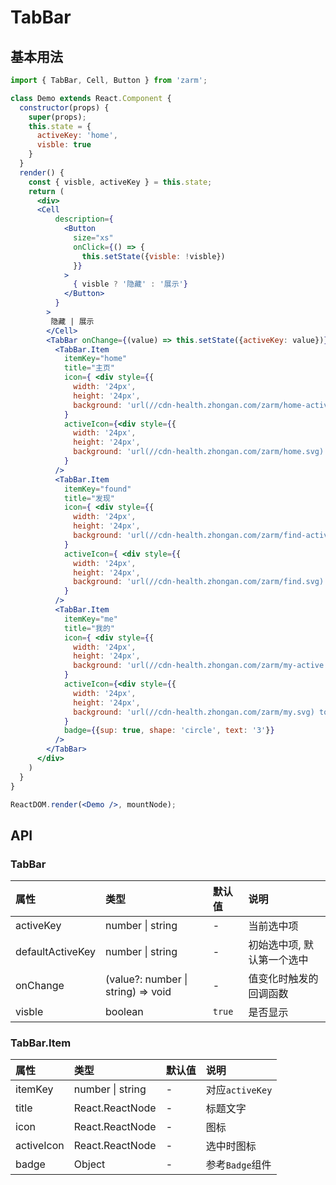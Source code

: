 # TabBar



## 基本用法
```jsx
import { TabBar, Cell, Button } from 'zarm';

class Demo extends React.Component {
  constructor(props) {
    super(props);
    this.state = {
      activeKey: 'home',
      visble: true
    }
  }
  render() {
    const { visble, activeKey } = this.state;
    return (
      <div>
      <Cell
          description={
            <Button
              size="xs"
              onClick={() => {
                this.setState({visble: !visble})
              }}
            >
              { visble ? '隐藏' : '展示'}
            </Button>
          }
        >
         隐藏 | 展示
        </Cell>
        <TabBar onChange={(value) => this.setState({activeKey: value})} activeKey={activeKey} visble={visble} >
          <TabBar.Item
            itemKey="home"
            title="主页"
            icon={ <div style={{
              width: '24px',
              height: '24px',
              background: 'url(//cdn-health.zhongan.com/zarm/home-active.svg) top left / 24px 24px no-repeat'}}></div>
            }
            activeIcon={<div style={{
              width: '24px',
              height: '24px',
              background: 'url(//cdn-health.zhongan.com/zarm/home.svg) top left / 24px 24px no-repeat'}}></div>
            }
          />
          <TabBar.Item
            itemKey="found"
            title="发现"
            icon={ <div style={{
              width: '24px',
              height: '24px',
              background: 'url(//cdn-health.zhongan.com/zarm/find-active.svg) top left / 24px 24px no-repeat'}}></div>
            }
            activeIcon={ <div style={{
              width: '24px',
              height: '24px',
              background: 'url(//cdn-health.zhongan.com/zarm/find.svg) top left / 24px 24px no-repeat'}}></div>
            }
          />
          <TabBar.Item
            itemKey="me"
            title="我的"
            icon={ <div style={{
              width: '24px',
              height: '24px',
              background: 'url(//cdn-health.zhongan.com/zarm/my-active.svg) top left / 24px 24px no-repeat'}}></div>
            }
            activeIcon={<div style={{
              width: '24px',
              height: '24px',
              background: 'url(//cdn-health.zhongan.com/zarm/my.svg) top left / 24px 24px no-repeat'}}></div>
            }       
            badge={{sup: true, shape: 'circle', text: '3'}}
          />
        </TabBar>
      </div>  
    )
  }
}

ReactDOM.render(<Demo />, mountNode);
```

## API

### TabBar

| 属性 | 类型 | 默认值 | 说明 |
| :--- | :--- | :--- | :--- |
| activeKey | number \| string | - | 当前选中项 |
| defaultActiveKey | number \| string | - | 初始选中项, 默认第一个选中 |
| onChange | (value?: number \| string) => void | - | 值变化时触发的回调函数 |
| visble | boolean | `true` | 是否显示 |


### TabBar.Item

| 属性 | 类型 | 默认值 | 说明 |
| :--- | :--- | :--- | :--- |
| itemKey | number \| string | - | 对应`activeKey` |
| title | React.ReactNode | - | 标题文字 |
| icon | React.ReactNode | - | 图标 |
| activeIcon | React.ReactNode | - | 选中时图标 |
| badge | Object | - | 参考`Badge`组件 |